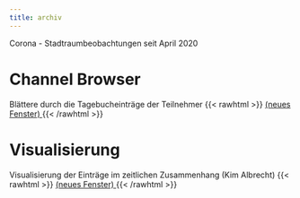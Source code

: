 ```yaml
---
title: archiv
---
```


Corona - Stadtraumbeobachtungen seit April 2020

# Channel Browser
Blättere durch die Tagebucheinträge der Teilnehmer
{{< rawhtml >}}
<a href="https://azmar.org/qr/?c=1" target="_blank">(neues Fenster) </a>
{{< /rawhtml >}}

# Visualisierung
Visualisierung der Einträge im zeitlichen Zusammenhang (Kim Albrecht)
{{< rawhtml >}}
<a href="https://projects.kimalbrecht.com/stadt-musik/03-force-timeline/07-add-images.html" target="_blank">(neues Fenster) </a>
{{< /rawhtml >}}